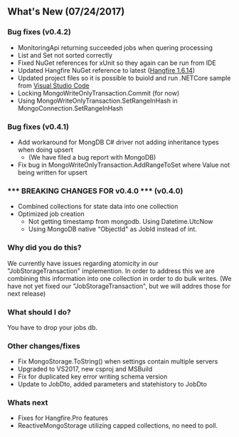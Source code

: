 
## What's New (07/24/2017)

### Bug fixes (v0.4.2)
- MonitoringApi returning succeeded jobs when quering processing
- List and Set not sorted correctly
- Fixed NuGet references for xUnit so they again can be run from IDE
- Updated Hangfire NuGet reference to latest ([Hangfire 1.6.14](https://github.com/HangfireIO/Hangfire/releases/tag/v1.6.14))
- Updated project files so it is possible to buiold and run .NETCore sample from [Visual Studio Code](https://code.visualstudio.com)
- Locking MongoWriteOnlyTransaction.Commit (for now)
- Using MongoWriteOnlyTransaction.SetRangeInHash in MongoConnection.SetRangeInHash

### Bug fixes (v0.4.1)
- Add workaround for MongDB C# driver not adding inheritance types when doing upsert
  - (We have filed a bug report with MongoDB)
- Fix bug in MongoWriteOnlyTransaction.AddRangeToSet where Value not being written for upsert

### *** BREAKING CHANGES FOR v0.4.0 *** (v0.4.0)
- Combined collections for state data into one collection
- Optimized job creation
  - Not getting timestamp from mongodb. Using Datetime.UtcNow
  - Using MongoDB native "ObjectId" as JobId instead of int.

### Why did you do this?
We currently have issues regarding atomicity in our "JobStorageTransaction" implemention. 
In order to address this we are combining this information into one collection in order to do bulk writes.
(We have not yet fixed our "JobStorageTransaction", but we will addres those for next release)

### What should I do?
You have to drop your jobs db.

### Other changes/fixes
- Fix MongoStorage.ToString() when settings contain multiple servers
- Upgraded to VS2017, new csproj and MSBuild
- Fix for duplicated key error writing schema version
- Update to JobDto, added parameters and statehistory to JobDto

### Whats next
 - Fixes for Hangfire.Pro features
 - ReactiveMongoStorage utilizing capped collections, no need to poll.
 
